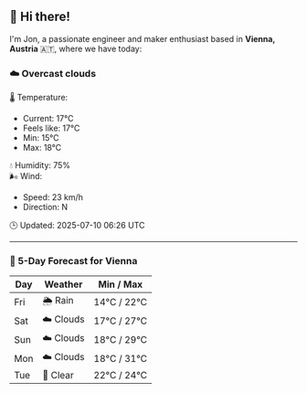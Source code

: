 ## 👋 Hi there!

I'm Jon, a passionate engineer and maker enthusiast based in **Vienna, Austria** 🇦🇹, where we have today:

### ☁️ Overcast clouds 

🌡️ Temperature: 
* Current: 17°C
* Feels like: 17°C
* Min: 15°C 
* Max: 18°C  

💧 Humidity: 75%  
🌬️ Wind: 
* Speed: 23 km/h 
* Direction: N  

🕒 Updated: 2025-07-10 06:26 UTC

---

### 📅 5-Day Forecast for Vienna

| Day | Weather | Min / Max |
|-----|---------|------------|
| Fri | 🌦️ Rain | 14°C / 22°C |
| Sat | ☁️ Clouds | 17°C / 27°C |
| Sun | ☁️ Clouds | 18°C / 29°C |
| Mon | ☁️ Clouds | 18°C / 31°C |
| Tue | 🌙 Clear | 22°C / 24°C |
